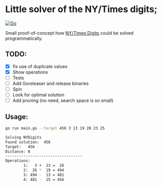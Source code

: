 # Little solver of the NY/Times digits;

[![Go](https://github.com/timgluz/nydigits/actions/workflows/go.yml/badge.svg?branch=main)](https://github.com/timgluz/nydigits/actions/workflows/go.yml)

Small proof-of-concept how [NY/Times Digits](https://www.nytimes.com/games/digits) could be solved programmatically.


## TODO:

- [x] fix use of duplicate values
- [x] Show operations
- [ ] Tests
- [ ] Add Goreleaser and release binaries
- [ ] Spin
- [ ] Look for optimal solution
- [ ] Add pruning (no need, search space is so small)

## Usage:

```bash
go run main.go --target 456 3 13 19 20 23 25

Solving NYDigits
Found solution:  456
Target:   456
Distance: 0
----------------------------------
Operations:
        1:   3 +  23 =  26
        2:  26 *  19 = 494
        3: 494 -  13 = 481
        4: 481 -  25 = 456
```
